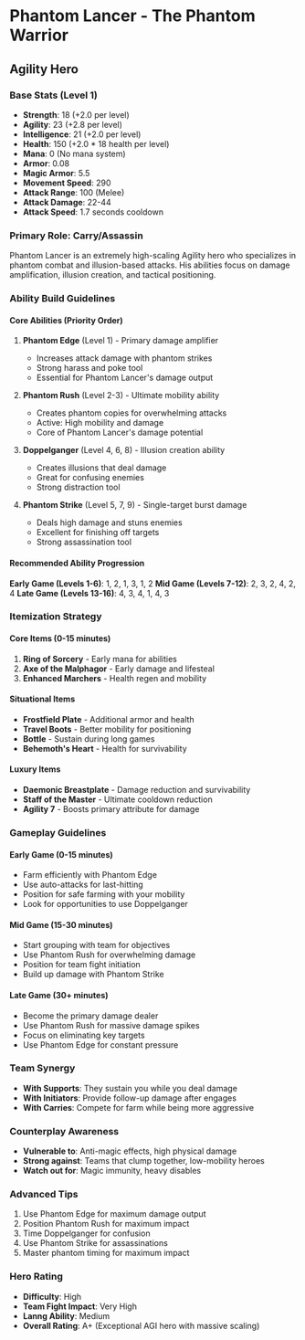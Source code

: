 # Phantom Lancer - The Phantom Warrior
## Agility Hero

### Base Stats (Level 1)
- **Strength**: 18 (+2.0 per level)
- **Agility**: 23 (+2.8 per level)
- **Intelligence**: 21 (+2.0 per level)
- **Health**: 150 (+2.0 * 18 health per level)
- **Mana**: 0 (No mana system)
- **Armor**: 0.08
- **Magic Armor**: 5.5
- **Movement Speed**: 290
- **Attack Range**: 100 (Melee)
- **Attack Damage**: 22-44
- **Attack Speed**: 1.7 seconds cooldown

### Primary Role: Carry/Assassin
Phantom Lancer is an extremely high-scaling Agility hero who specializes in phantom combat and illusion-based attacks. His abilities focus on damage amplification, illusion creation, and tactical positioning.

### Ability Build Guidelines

#### Core Abilities (Priority Order)
1. **Phantom Edge** (Level 1) - Primary damage amplifier
   - Increases attack damage with phantom strikes
   - Strong harass and poke tool
   - Essential for Phantom Lancer's damage output

2. **Phantom Rush** (Level 2-3) - Ultimate mobility ability
   - Creates phantom copies for overwhelming attacks
   - Active: High mobility and damage
   - Core of Phantom Lancer's damage potential

3. **Doppelganger** (Level 4, 6, 8) - Illusion creation ability
   - Creates illusions that deal damage
   - Great for confusing enemies
   - Strong distraction tool

4. **Phantom Strike** (Level 5, 7, 9) - Single-target burst damage
   - Deals high damage and stuns enemies
   - Excellent for finishing off targets
   - Strong assassination tool

#### Recommended Ability Progression
**Early Game (Levels 1-6)**: 1, 2, 1, 3, 1, 2
**Mid Game (Levels 7-12)**: 2, 3, 2, 4, 2, 4
**Late Game (Levels 13-16)**: 4, 3, 4, 1, 4, 3

### Itemization Strategy

#### Core Items (0-15 minutes)
1. **Ring of Sorcery** - Early mana for abilities
2. **Axe of the Malphagor** - Early damage and lifesteal
3. **Enhanced Marchers** - Health regen and mobility

#### Situational Items
- **Frostfield Plate** - Additional armor and health
- **Travel Boots** - Better mobility for positioning
- **Bottle** - Sustain during long games
- **Behemoth's Heart** - Health for survivability

#### Luxury Items
- **Daemonic Breastplate** - Damage reduction and survivability
- **Staff of the Master** - Ultimate cooldown reduction
- **Agility 7** - Boosts primary attribute for damage

### Gameplay Guidelines

#### Early Game (0-15 minutes)
- Farm efficiently with Phantom Edge
- Use auto-attacks for last-hitting
- Position for safe farming with your mobility
- Look for opportunities to use Doppelganger

#### Mid Game (15-30 minutes)
- Start grouping with team for objectives
- Use Phantom Rush for overwhelming damage
- Position for team fight initiation
- Build up damage with Phantom Strike

#### Late Game (30+ minutes)
- Become the primary damage dealer
- Use Phantom Rush for massive damage spikes
- Focus on eliminating key targets
- Use Phantom Edge for constant pressure

### Team Synergy
- **With Supports**: They sustain you while you deal damage
- **With Initiators**: Provide follow-up damage after engages
- **With Carries**: Compete for farm while being more aggressive

### Counterplay Awareness
- **Vulnerable to**: Anti-magic effects, high physical damage
- **Strong against**: Teams that clump together, low-mobility heroes
- **Watch out for**: Magic immunity, heavy disables

### Advanced Tips
1. Use Phantom Edge for maximum damage output
2. Position Phantom Rush for maximum impact
3. Time Doppelganger for confusion
4. Use Phantom Strike for assassinations
5. Master phantom timing for maximum impact

### Hero Rating
- **Difficulty**: High
- **Team Fight Impact**: Very High
- **Lanng Ability**: Medium
- **Overall Rating**: A+ (Exceptional AGI hero with massive scaling)
